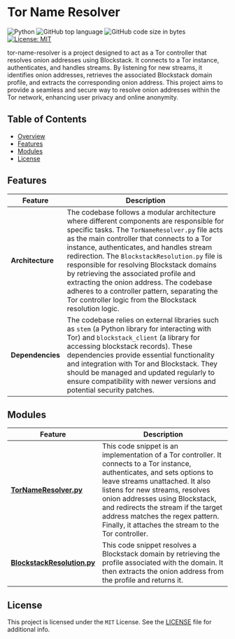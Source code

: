 # Tor Name Resolver

![Python](https://img.shields.io/badge/Python-3776AB.svg?style&logo=Python&logoColor=white) ![GitHub top language](https://img.shields.io/github/languages/top/dean-dalianis/Tor-name-resolver?style&color=5D6D7E) ![GitHub code size in bytes](https://img.shields.io/github/languages/code-size/dean-dalianis/Tor-name-resolver?style&color=5D6D7E) [![License: MIT](https://img.shields.io/badge/License-MIT-yellow.svg)](LICENSE)


tor-name-resolver is a project designed to act as a Tor controller that resolves onion addresses using Blockstack. It
connects to a Tor instance, authenticates, and handles streams. By listening for new streams, it identifies onion
addresses, retrieves the associated Blockstack domain profile, and extracts the corresponding onion address. This
project aims to provide a seamless and secure way to resolve onion addresses within the Tor network, enhancing user
privacy and online anonymity.

## Table of Contents

- [Overview](#overview)
- [Features](#features)
- [Modules](#modules)
- [License](#license)

## Features

| Feature          | Description                                                                                                                                                                                                                                                                                                                                                                                                                                                                                                                            |
|------------------|----------------------------------------------------------------------------------------------------------------------------------------------------------------------------------------------------------------------------------------------------------------------------------------------------------------------------------------------------------------------------------------------------------------------------------------------------------------------------------------------------------------------------------------|
| **Architecture** | The codebase follows a modular architecture where different components are responsible for specific tasks. The `TorNameResolver.py` file acts as the main controller that connects to a Tor instance, authenticates, and handles stream redirection. The `BlockstackResolution.py` file is responsible for resolving Blockstack domains by retrieving the associated profile and extracting the onion address. The codebase adheres to a controller pattern, separating the Tor controller logic from the Blockstack resolution logic. |
| **Dependencies** | The codebase relies on external libraries such as `stem` (a Python library for interacting with Tor) and `blockstack_client` (a library for accessing blockstack records). These dependencies provide essential functionality and integration with Tor and Blockstack. They should be managed and updated regularly to ensure compatibility with newer versions and potential security patches.                                                                                                                                        |

## Modules

| Feature                                                                                                                 | Description                                                                                                                                                                                                                                                                                                                                                          |
|-------------------------------------------------------------------------------------------------------------------------|----------------------------------------------------------------------------------------------------------------------------------------------------------------------------------------------------------------------------------------------------------------------------------------------------------------------------------------------------------------------|
| [**TorNameResolver.py**](https://github.com/dean-dalianis/Tor-name-resolver/blob/main/src/TorNameResolver.py)           | This code snippet is an implementation of a Tor controller. It connects to a Tor instance, authenticates, and sets options to leave streams unattached. It also listens for new streams, resolves onion addresses using Blockstack, and redirects the stream if the target address matches the regex pattern. Finally, it attaches the stream to the Tor controller. |
| [**BlockstackResolution.py**](https://github.com/dean-dalianis/Tor-name-resolver/blob/main/src/BlockstackResolution.py) | This code snippet resolves a Blockstack domain by retrieving the profile associated with the domain. It then extracts the onion address from the profile and returns it.                                                                                                                                                                                             |

## License

This project is licensed under the `MIT` License. See the [LICENSE](LICENSE)
file for additional info.
